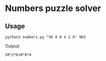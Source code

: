 # Numbers puzzle solver

## Usage

```
python3 numbers.py "50 8 8 4 2 6" 903
```

Output:

```
50*2*6+8*8*4
```
